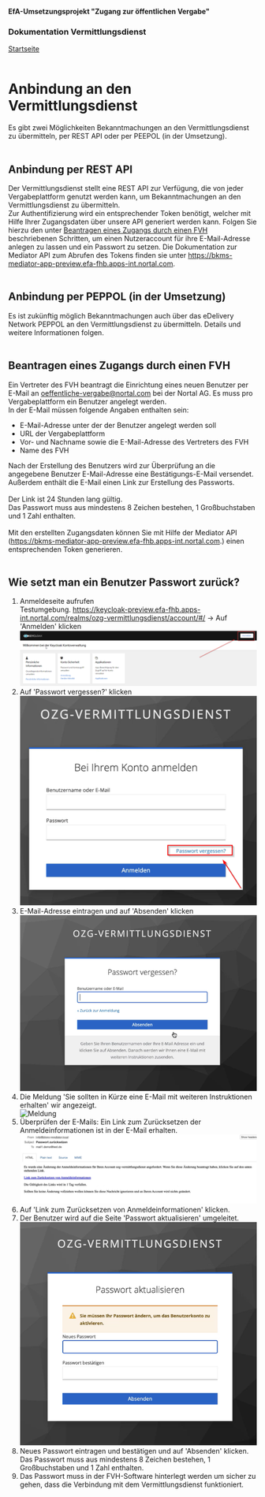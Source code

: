 **EfA-Umsetzungsprojekt "Zugang zur öffentlichen Vergabe"**
### Dokumentation Vermittlungsdienst
[Startseite](Readme.md)
<br><br>

# Anbindung an den Vermittlungsdienst
Es gibt zwei Möglichkeiten Bekanntmachungen an den Vermittlungsdienst zu übermitteln, per REST API oder per PEEPOL (in der Umsetzung).
<br><br>

## Anbindung per REST API
Der Vermittlungsdienst stellt eine REST API zur Verfügung, die von jeder Vergabeplattform genutzt werden kann, um Bekanntmachungen an den Vermittlungsdienst zu übermitteln.<br>
Zur Authentifizierung wird ein entsprechender Token benötigt, welcher mit Hilfe Ihrer Zugangsdaten über unsere API generiert werden kann. Folgen Sie hierzu den unter [Beantragen eines Zugangs durch einen FVH](#beantragen-eines-zugangs-durch-einen-fvh) beschriebenen Schritten, um einen Nutzeraccount für ihre E-Mail-Adresse anlegen zu lassen und ein Passwort zu setzen. Die Dokumentation zur Mediator API zum Abrufen des Tokens finden sie unter https://bkms-mediator-app-preview.efa-fhb.apps-int.nortal.com.
<br><br>

## Anbindung per PEPPOL (in der Umsetzung)
Es ist zukünftig möglich Bekanntmachungen auch über das eDelivery Network PEPPOL an den Vermittlungsdienst zu übermitteln. Details und weitere Informationen folgen. 
<br><br>

## Beantragen eines Zugangs durch einen FVH
Ein Vertreter des FVH beantragt die Einrichtung eines neuen Benutzer per E-Mail an oeffentliche-vergabe@nortal.com bei der Nortal AG. Es muss pro Vergabeplattform ein Benutzer angelegt werden.<br>
In der E-Mail müssen folgende Angaben enthalten sein:

- E-Mail-Adresse unter der der Benutzer angelegt werden soll
- URL der Vergabeplattform
- Vor- und Nachname sowie die E-Mail-Adresse des Vertreters des FVH
- Name des FVH

Nach der Erstellung des Benutzers wird zur Überprüfung an die angegebene Benutzer E-Mail-Adresse eine Bestätigungs-E-Mail versendet. Außerdem enthält die E-Mail einen Link zur Erstellung des Passworts.
<br><br>
Der Link ist 24 Stunden lang gültig.<br>
Das Passwort muss aus mindestens 8 Zeichen bestehen, 1 Großbuchstaben und 1 Zahl enthalten.
<br><br>
Mit den erstellten Zugangsdaten können Sie mit Hilfe der Mediator API (https://bkms-mediator-app-preview.efa-fhb.apps-int.nortal.com.) einen entsprechenden Token generieren.
<br><br>

## Wie setzt man ein Benutzer Passwort zurück?
1. Anmeldeseite aufrufen<br>
Testumgebung. https://keycloak-preview.efa-fhb.apps-int.nortal.com/realms/ozg-vermittlungsdienst/account/#/ → Auf 'Anmelden' klicken<br>
![Anmeldeseite aufrufen](images/kc_anmeldeseite.png)
2. Auf 'Passwort vergessen?' klicken<br>
![Auf Passwort vergessen](images/kc_login.png)
3. E-Mail-Adresse eintragen und auf 'Absenden' klicken<br>
![E-Mail eintragen](images/kc_passwort_vergessen.png)
4. Die Meldung 'Sie sollten in Kürze eine E-Mail mit weiteren Instruktionen erhalten' wir angezeigt.<br>
![Meldung](images/kc_nachricht_best%C3%A4tigungsemail.png)
5. Überprüfen der E-Mails: Ein Link zum Zurücksetzen der Anmeldeinformationen ist in der E-Mail erhalten.<br>
![Bestätigungs-E-Mail](images/e-mail_passwort_zuruecksetzen.png)
6. Auf 'Link zum Zurücksetzen von Anmeldeinformationen' klicken.
7. Der Benutzer wird auf die Seite 'Passwort aktualisieren' umgeleitet.<br>
![PAsswort aktualisieren](images/kc_passwort_aktualisieren.png)
8. Neues Passwort eintragen und bestätigen und auf 'Absenden' klicken.<br>
Das Passwort muss aus mindestens 8 Zeichen bestehen, 1 Großbuchstaben und 1 Zahl enthalten.
9. Das Passwort muss in der FVH-Software hinterlegt werden um sicher zu gehen, dass die Verbindung mit dem Vermittlungsdienst funktioniert.